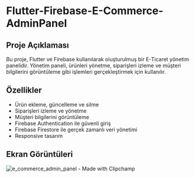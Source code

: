 # Flutter-Firebase-E-Commerce-AdminPanel

## Proje Açıklaması

Bu proje, Flutter ve Firebase kullanılarak oluşturulmuş bir E-Ticaret yönetim panelidir. Yönetim paneli, ürünleri yönetme, siparişleri izleme ve müşteri bilgilerini görüntüleme gibi işlemleri gerçekleştirmek için kullanılır.

## Özellikler

- Ürün ekleme, güncelleme ve silme
- Siparişleri izleme ve yönetme
- Müşteri bilgilerini görüntüleme
- Firebase Authentication ile güvenli giriş
- Firebase Firestore ile gerçek zamanlı veri yönetimi
- Responsive tasarım


## Ekran Görüntüleri
![e_commerce_admin_panel - Made with Clipchamp](https://github.com/beklevicRidvan/Flutter-Firebase-E-Commerce-AdminPanel/assets/162339153/34924774-9419-4d06-8259-95d8121fd351)
